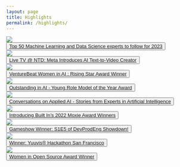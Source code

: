 ```yaml
---
layout: page
title: Highlights
permalink: /highlights/
---
```


<section id="portfolio">
  
  <div class="project">
    <img class="project__image" src="/images/engatica_top_50_ml_experts.jpeg" />
    <div class="grid__overlay">
      <button class="viewbutton">
        <a href="https://www.engatica.com/blog/top-50-machine-learning-and-data-science-experts-to-follow-for-2023?contentId=634551c86f56fd1389e92c50" target="_blank">Top 50 Machine Learning and Data Science experts to follow for 2023</a>
      </button>
    </div>
  </div>
  
  
  <div class="project">
    <img class="project__image" src="/images/ntd.jpg" />
    <div class="grid__overlay">
      <button class="viewbutton">
        <a href="https://www.ntd.com/meta-introduces-ai-text-to-video-creator_849271.html" target="_blank">Live TV @ NTD: Meta Introduces AI Text-to-Video Creator</a>
      </button>
    </div>
  </div>
  
  
  <div class="project">
    <img class="project__image" src="/images/vb_rising_star.png" />
    <div class="grid__overlay">
      <button class="viewbutton">
        <a href="https://venturebeat.com/2022/07/19/transform-2020-women-in-ai-and-ai-innovation-awards-the-winners-are/" target="_blank">VentureBeat Women in AI : Rising Star Award Winner</a>
      </button>
    </div>
  </div>
  
    
   <div class="project">
    <img class="project__image" src="/images/WAIv2.png" />
    <div class="grid__overlay">
      <button class="viewbutton">
        <a href="https://www.womeninai.co/post/women-in-ai-awards-honor-the-top-female-artificial-intelligence-innovators-in-north-america" target="_blank">Outstanding in AI - Young Role Model of the Year Award</a>
      </button>
    </div>
  </div>
  
  <div class="project">
    <img class="project__image" src="/images/appliedai.jpeg" />
    <div class="grid__overlay">
      <button class="viewbutton">
        <a href="https://open.spotify.com/episode/6IwWp2TmXZI0MVLGHW4Qtl/" target="_blank">Conversations on Applied AI - Stories from Experts in Artificial Intelligence</a>
      </button>
    </div>
  </div>
  
  <div class="project">
    <img class="project__image" src="/images/1651276456453.jpeg"/>
    <div class="grid__overlay">
      <button class="viewbutton">
        <a href="https://builtin.com/women-tech/moxie-award-winners" target="_blank">Introducing Built In’s 2022 Moxie Award Winners</a>
      </button>
    </div>
  </div>
 
  <div class="project">
    <img class="project__image" src="/images/devprog.png"/>
    <div class="grid__overlay">
      <button class="viewbutton">
        <a href="https://www.youtube.com/watch?v=O5L2e1UrQtI" target="_blank">Gameshow Winner: S1E5 of DevProdEng Showdown!</a>
      </button>
    </div>
  </div>
  
  <div class="project">
    <img class="project__image" src="/images/IMG_2368.JPG"/>
    <div class="grid__overlay">
      <button class="viewbutton">
        <a href="https://yuuvis.com/wp-content/uploads/2020/02/verbalexa-innovation-case-study.pdf" target="_blank">Winner: Yuuvis® Hackathon San Francisco</a>
      </button>
    </div>
  </div>
  
  <div class="project">
    <img class="project__image" src="/images/wios.png"/>
    <div class="grid__overlay">
      <button class="viewbutton">
        <a href="https://www.redhat.com/en/about/press-releases/red-hat-announces-2017-women-open-source-award-winners" target="_blank">Women in Open Source Award Winner</a>
      </button>
    </div>
  </div>
  
</section>
